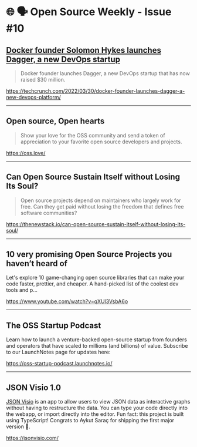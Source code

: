 # 🌐 🗣️ Open Source Weekly - Issue #10

## [Docker founder Solomon Hykes launches Dagger, a new DevOps startup](https://dagger.io)

> Docker founder launches Dagger, a new DevOps startup that has now raised $30 million.

https://techcrunch.com/2022/03/30/docker-founder-launches-dagger-a-new-devops-platform/

---

## Open source, Open hearts

> Show your love for the OSS community and send a token of appreciation to your favorite open source developers and projects.

https://oss.love/

---

## Can Open Source Sustain Itself without Losing Its Soul?

> Open source projects depend on maintainers who largely work for free. Can they get paid without losing the freedom that defines free software communities?

https://thenewstack.io/can-open-source-sustain-itself-without-losing-its-soul/

---

## 10 very promising Open Source Projects you haven’t heard of

Let's explore 10 game-changing open source libraries that can make your code faster, prettier, and cheaper. A hand-picked list of the coolest dev tools and p...

https://www.youtube.com/watch?v=qXUl3VsbA6o

---

## The OSS Startup Podcast

Learn how to launch a venture-backed open-source startup from founders and operators that have scaled to millions (and billions) of value. Subscribe to our LaunchNotes page for updates here:

https://oss-startup-podcast.launchnotes.io/

---

## JSON Visio 1.0

[JSON Visio](https://github.com/AykutSarac/jsonvisio.com) is an app to allow users to view JSON data as interactive graphs without having to restructure the data. You can type your code directly into the webapp, or import directly into the editor. Fun fact: this project is built using TypeScript! Congrats to Aykut Saraç for shipping the first major version 🥳.

https://jsonvisio.com/
